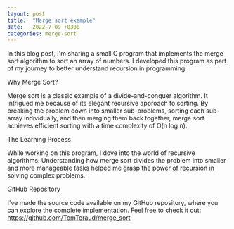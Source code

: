 ```yaml
---
layout: post
title:  "Merge sort example"
date:   2022-7-09 +0300
categories: merge-sort
---
```

In this blog post, I'm sharing a small C program that implements the merge sort algorithm to sort an array of numbers. I developed this program as part of my journey to better understand recursion in programming.

Why Merge Sort?

Merge sort is a classic example of a divide-and-conquer algorithm. It intrigued me because of its elegant recursive approach to sorting. By breaking the problem down into smaller sub-problems, sorting each sub-array individually, and then merging them back together, merge sort achieves efficient sorting with a time complexity of O(n log n).

The Learning Process

While working on this program, I dove into the world of recursive algorithms. Understanding how merge sort divides the problem into smaller and more manageable tasks helped me grasp the power of recursion in solving complex problems.


GitHub Repository

I've made the source code available on my GitHub repository, where you can explore the complete implementation. Feel free to check it out: <a href="https://github.com/TomTeraud/merge_sort" target="_blank">https://github.com/TomTeraud/merge_sort</a>
